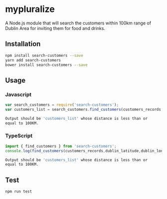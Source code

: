 # mypluralize
A Node.js module that will search the customers within 100km range of Dublin Area for inviting them for food and drinks.
## Installation 
```sh
npm install search-customers --save
yarn add search-customers
bower install search-customers --save
```
## Usage
### Javascript
```javascript
var search_customers = require('search-customers');
var customers_list = search_customers.find_customers(customers_records,dublin_latitude,dublin_longitude);
```
```sh
Output should be 'customers_list' whose distance is less than or
equal to 100KM.
```
### TypeScript
```typescript
import { find_customers } from 'search-customers';
console.log(find_customers(customers_records,dublin_latitude,dublin_longitude))
```
```sh
Output should be 'customers_list' whose distance is less than or
equal to 100KM.
```
## Test 
```sh
npm run test
```